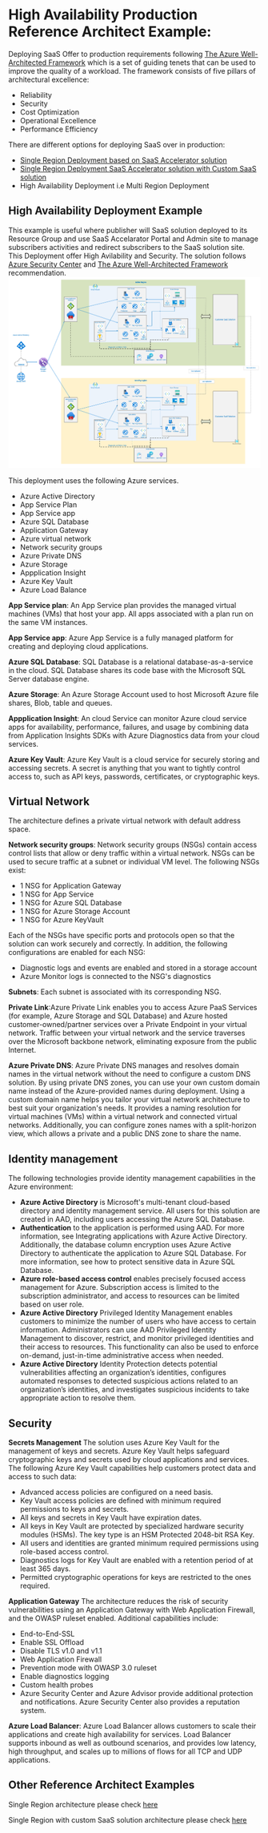# High Availability Production Reference Architect Example:
 Deploying SaaS Offer to production requirements following  [The Azure Well-Architected Framework](https://docs.microsoft.com/en-us/azure/architecture/framework/) which is a set of guiding tenets that can be used to improve the quality of a workload. The framework consists of five pillars of architectural excellence:
- Reliability
- Security
- Cost Optimization
- Operational Excellence
- Performance Efficiency

There are different options for deploying SaaS over in production:
- [Single Region Deployment based on SaaS Accelerator solution](Enterprise-Reference-Architecture-single-region.md)
- [Single Region Deployment SaaS Accelerator solution with Custom SaaS solution](Enterprise-Reference-Architecture-single-region-saas-rg.md)
- High Availability Deployment i.e Multi Region Deployment


## High Availability Deployment Example
This example is useful where publisher will SaaS solution deployed to its Resource Group and use SaaS Accelarator Portal and Admin site to manage subscribers activities and redirect subscribers to the SaaS solution site. This Deployment offer High Avilability and Security. 
 The solution follows [Azure Security Center](https://azure.microsoft.com/en-us/services/security-center/) and [The Azure Well-Architected Framework](https://docs.microsoft.com/en-us/azure/architecture/framework/) recommendation.
![SaaS Enterprise](./images/multi-region.png)


 This deployment uses the following Azure services.
- Azure Active Directory
- App Service Plan
- App Service app
- Azure SQL Database
- Application Gateway
- Azure virtual network
- Network security groups
- Azure Private DNS
- Azure Storage
- Appplication Insight
- Azure Key Vault
- Azure Load Balance

**App Service plan**: An App Service plan provides the managed virtual machines (VMs) that host your app. All apps associated with a plan run on the same VM instances.

**App Service app**: Azure App Service is a fully managed platform for creating and deploying cloud applications.

**Azure SQL Database**: SQL Database is a relational database-as-a-service in the cloud. SQL Database shares its code base with the Microsoft SQL Server database engine.

**Azure Storage**: An Azure Storage Account used to host Microsoft Azure file shares, Blob, table and queues.

**Appplication Insight**: An cloud Service can monitor Azure cloud service apps for availability, performance, failures, and usage by combining data from Application Insights SDKs with Azure Diagnostics data from your cloud services. 

**Azure Key Vault**: Azure Key Vault is a cloud service for securely storing and accessing secrets. A secret is anything that you want to tightly control access to, such as API keys, passwords, certificates, or cryptographic keys.

## Virtual Network
The architecture defines a private virtual network with default address space.

**Network security groups**: Network security groups (NSGs) contain access control lists that allow or deny traffic within a virtual network. NSGs can be used to secure traffic at a subnet or individual VM level. The following NSGs exist:

- 1 NSG for Application Gateway
- 1 NSG for App Service
- 1 NSG for Azure SQL Database
- 1 NSG for Azure Storage Account
- 1 NSG for Azure KeyVault

Each of the NSGs have specific ports and protocols open so that the solution can work securely and correctly. In addition, the following configurations are enabled for each NSG:

- Diagnostic logs and events are enabled and stored in a storage account
- Azure Monitor logs is connected to the NSG's diagnostics

**Subnets**: Each subnet is associated with its corresponding NSG.

**Private Link**:Azure Private Link enables you to access Azure PaaS Services (for example, Azure Storage and SQL Database) and Azure hosted customer-owned/partner services over a Private Endpoint in your virtual network. Traffic between your virtual network and the service traverses over the Microsoft backbone network, eliminating exposure from the public Internet.

**Azure Private DNS**: Azure Private DNS manages and resolves domain names in the virtual network without the need to configure a custom DNS solution. By using private DNS zones, you can use your own custom domain name instead of the Azure-provided names during deployment. Using a custom domain name helps you tailor your virtual network architecture to best suit your organization's needs. It provides a naming resolution for virtual machines (VMs) within a virtual network and connected virtual networks. Additionally, you can configure zones names with a split-horizon view, which allows a private and a public DNS zone to share the name.

## Identity management
The following technologies provide identity management capabilities in the Azure environment:

- **Azure Active Directory** is Microsoft's multi-tenant cloud-based directory and identity management service. All users for this solution are created in AAD, including users accessing the Azure SQL Database.
- **Authentication** to the application is performed using AAD. For more information, see Integrating applications with Azure Active Directory. Additionally, the database column encryption uses Azure Active Directory to authenticate the application to Azure SQL Database. For more information, see how to protect sensitive data in Azure SQL Database.
- **Azure role-based access control** enables precisely focused access management for Azure. Subscription access is limited to the subscription administrator, and access to resources can be limited based on user role.
- **Azure Active Directory** Privileged Identity Management enables customers to minimize the number of users who have access to certain information. Administrators can use AAD Privileged Identity Management to discover, restrict, and monitor privileged identities and their access to resources. This functionality can also be used to enforce on-demand, just-in-time administrative access when needed.
- **Azure Active Directory** Identity Protection detects potential vulnerabilities affecting an organization’s identities, configures automated responses to detected suspicious actions related to an organization’s identities, and investigates suspicious incidents to take appropriate action to resolve them.

## Security
**Secrets Management** The solution uses Azure Key Vault for the management of keys and secrets. Azure Key Vault helps safeguard cryptographic keys and secrets used by cloud applications and services. The following Azure Key Vault capabilities help customers protect data and access to such data:

- Advanced access policies are configured on a need basis.
- Key Vault access policies are defined with minimum required permissions to keys and secrets.
- All keys and secrets in Key Vault have expiration dates.
- All keys in Key Vault are protected by specialized hardware security modules (HSMs). The key type is an HSM Protected 2048-bit RSA Key.
- All users and identities are granted minimum required permissions using role-based access control.
- Diagnostics logs for Key Vault are enabled with a retention period of at least 365 days.
- Permitted cryptographic operations for keys are restricted to the ones required.

**Application Gateway** The architecture reduces the risk of security vulnerabilities using an Application Gateway with Web Application Firewall, and the OWASP ruleset enabled. Additional capabilities include:
- End-to-End-SSL
- Enable SSL Offload
- Disable TLS v1.0 and v1.1
- Web Application Firewall
- Prevention mode with OWASP 3.0 ruleset
- Enable diagnostics logging
- Custom health probes
- Azure Security Center and Azure Advisor provide additional protection and notifications. Azure Security Center also provides a reputation system.

**Azure Load Balancer**: Azure Load Balancer allows customers to scale their applications and create high availability for services. Load Balancer supports inbound as well as outbound scenarios, and provides low latency, high throughput, and scales up to millions of flows for all TCP and UDP applications.


## Other Reference Architect Examples
Single Region architecture please check [here](./Enterprise-Reference-Architecture-Single-region.md)


Single Region with custom SaaS solution architecture please check [here](./Enterprise-Reference-Architecture-Single-region-saas-rg.md)